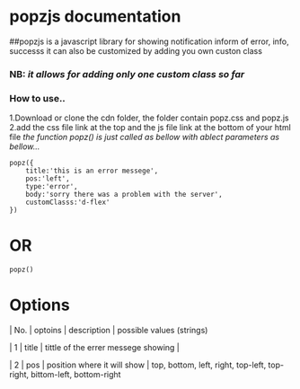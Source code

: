 # popzjs documentation

##popzjs is a javascript library for showing notification inform of error, info, successs
it can also be customized by adding you own custon class

### NB:  *it allows for adding only one custom class so far*

### How to use..
1.Download or clone the cdn folder, the folder contain popz.css and popz.js
2.add the css file link at the top and the js file link at the bottom of your html file 
*the function popz() is just called as bellow with ablect parameters as bellow...*

```
popz({
    title:'this is an error messege',
    pos:'left',
    type:'error',
    body:'sorry there was a problem with the server',
    customClasss:'d-flex'
})
```

# OR 
`popz()`

# Options
| No. | optoins | description                                       | possible values (strings)

| 1     | title       | tittle of the errer messege showing | 

| 2     | pos        | position where it will show              | top, bottom, left, right, top-left, top-right, bittom-left, bottom-right

